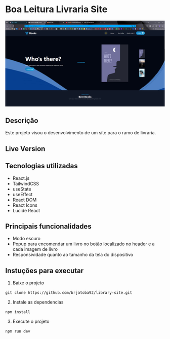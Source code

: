 # Boa Leitura Livraria Site

![BookClub Demo](/public/demo.png 'Library Demo')

## Descrição
Este projeto visou o desenvolvimento de um site para o ramo de livraria.

## Live Version

## Tecnologias utilizadas
- React.js
- TailwindCSS
- useState
- useEffect
- React DOM
- React Icons
- Lucide React

## Principais funcionalidades
- Modo escuro
- Popup para encomendar um livro no botão localizado no header e a cada imagem de livro
- Responsividade quanto ao tamanho da tela do dispositivo

## Instuções para executar

1. Baixe o projeto
```
git clone https://github.com/brjatoba92/library-site.git
```

2. Instale as dependencias

```
npm install
```

3. Execute o projeto

```
npm run dev
```
